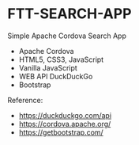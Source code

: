 # FTT-SEARCH-APP

Simple Apache Cordova Search App

- Apache Cordova
- HTML5, CSS3, JavaScript
- Vanilla JavaScript
- WEB API DuckDuckGo
- Bootstrap

Reference:

- https://duckduckgo.com/api
- https://cordova.apache.org/
- https://getbootstrap.com/

